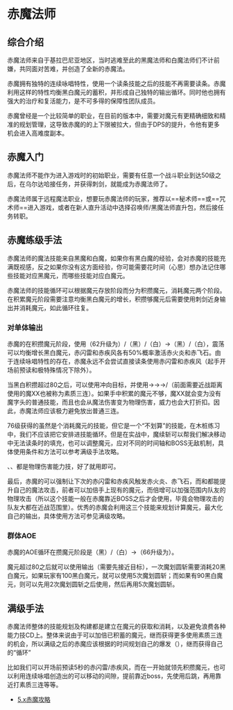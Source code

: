 # 赤魔法师
<FloatTOC />

## 综合介绍

赤魔法师来自于基拉巴尼亚地区，当时逃难至此的黑魔法师和白魔法师们不计前嫌，共同面对苦难，并创造了全新的赤魔法。

赤魔拥有独特的连续咏唱特性，使用一个读条技能之后的技能不再需要读条。赤魔利用这样的特性均衡黑白魔元的蓄积，并形成自己独特的输出循环。同时他也拥有强大的治疗和复活能力，是不可多得的保障性团队成员。

赤魔曾经是一个比较简单的职业，在目前的版本中，需要对魔元有更精确细致和精准的规划管理，这导致赤魔的的上下限被拉大，但由于DPS的提升，令他有更多机会进入高难度副本。

## 赤魔入门

赤魔法师不能作为进入游戏时的初始职业，需要有任意一个战斗职业到达50级之后，在乌尔达哈接任务<quest name="成为赤魔法师" />，并获得刺剑，就能成为赤魔法师了。

赤魔法师属于远程魔法职业，想要玩赤魔法师的玩家，推荐以==秘术师==或==咒术师==进入游戏，或者在新人直升活动中选择召唤师/黑魔法师直升包，然后接任务<quest name="成为赤魔法师" />转职。

## 赤魔练级手法

赤魔法师的魔法技能来自黑魔和白魔，如果你有黑白魔的经验，会对赤魔的技能充满既视感，反之如果你没有这方面经验，你可能需要花时间（心思）想办法记住哪些技能对应黑魔元，而哪些技能对应白魔元。

赤魔法师的技能循环可以根据魔元存放阶段而分为积攒魔元，消耗魔元两个阶段。在积累魔元阶段需要注意均衡黑白魔元的增长，积攒够魔元后需要使用刺剑近身输出并消耗魔元，如此循环往复。

### 对单体输出

赤魔的在积攒魔元阶段，使用<Action name="摇荡" />（62升级为<Action name="震荡" />）/<Action name="赤火炎" />（黑）/<Action name="赤飞石" />（白）→<Action name="赤闪雷" />（黑）/<Action name="赤疾风" />（白），震荡可以均衡增长黑白魔元，赤闪雷和赤疾风各有50%概率激活赤火炎和赤飞石。由于连续咏唱特性的存在，赤魔永远不会尝试直接读条使用赤闪雷和赤疾风（起手开场前预读和极特殊情况下除外）。

当黑白积攒超过80之后，可以使用<Action name="短兵相接" />冲向目标，并使用<Action name="魔回刺" />→<Action name="魔交击斩" />→<Action name="魔连攻" />→<Action name="赤神圣" />/<Action name="赤核爆" />（前面需要近战距离使用的魔XX也被称为素质三连）。如果手中积累的魔元不够，魔XX就会变为没有魔字头的普通技能，而且也会从魔法伤害变为物理伤害，威力也会大打折扣。因此，赤魔法师应该极力避免放出普通三连。

76级获得的<Action name="魔续斩" />虽然是个消耗魔元的技能，但它是一个“不划算”的技能，在木桩练习中，我们不应该把它安排进技能循环。但是在实战中，魔续斩可以帮我们解决移动中无法读条时的填充，也可以调整魔元，应对不同的时间轴和BOSS无敌机制，具体使用条件和方法可以参考满级手法攻略。

<Action name="飞刺" />、<Action name="六分反击" />、<Action name="交剑" />都是物理伤害能力技，好了就用即可。

最后，赤魔的<Action name="促进" />可以强制让下次的赤闪雷和赤疾风触发赤火炎、赤飞石，而<Action name="倍增" />和<Action name="鼓励" />都能提升自己的魔法攻击，前者可以加倍手上现有的魔元，而倍增可以加强范围内队友的物理攻击（所以这个技能一般在赤魔靠近BOSS之后才会使用，毕竟会物理攻击的队友大都在近战范围里）。优秀的赤魔会利用这三个技能来规划计算魔元，最大化自己的输出，具体使用方法可参见满级攻略。

### 群体AOE

赤魔的AOE循环在攒魔元阶段是<Action name="赤震雷" />（黑）/<Action name="赤烈风" />（白）→<Action name="散碎" />（66升级为<Action name="冲击" />）。

魔元超过80之后就可以使用<Action name="魔划圆斩" />输出（需要先接近目标），一次魔划圆斩需要消耗20黑白魔元，如果玩家有100黑白魔元，就可以使用5次魔划圆斩；而如果有90黑白魔元，则可以先用2次魔划圆斩之后使用<Action name="倍增" />，然后再用5次魔划圆斩。

## 满级手法

赤魔法师整体的技能规划及构建都是建立在魔元的获取和消耗，以及避免浪费各种能力技CD上。整体来说由于<Action name="倍增" />可以加倍已积蓄的魔元，继而获得更多使用素质三连的机会，所以满级之后的赤魔应该根据<Action name="倍增" />的时间规划自己的爆发（<Action name="鼓励" />），继而获得自己的“循环”

比如我们可以开场前预读5秒的赤闪雷/赤疾风，而在一开始就领先积攒魔元，也可以利用连续咏唱创造出的可以移动的间隙，提前靠近boss，先使用<Action name="移转" />后跳，再用<Action name="短兵相接" />靠近打素质三连等等。

* [5.x赤魔攻略](https://bbs.nga.cn/read.php?tid=18925921)
